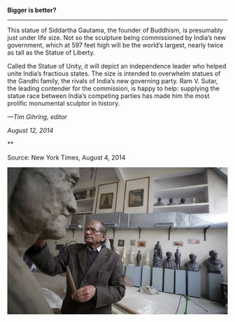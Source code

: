 **Bigger is better?**

****

This statue of Siddartha Gautama, the founder of Buddhism, is presumably just under life size. Not so the sculpture being commissioned by India’s new government, which at 597 feet high will be the world’s largest, nearly twice as tall as the Statue of Liberty.

Called the Statue of Unity, it will depict an independence leader who helped unite India’s fractious states. The size is intended to overwhelm statues of the Gandhi family, the rivals of India’s new governing party. Ram V. Sutar, the leading contender for the commission, is happy to help: supplying the statue race between India’s competing parties has made him the most prolific monumental sculptor in history.

*—Tim Gihring, editor*

*August 12, 2014*

**

Source: New York Times, August 4, 2014

![](../images/14-08-11_2001.153_StatueRaceEDIT-1.jpg)
